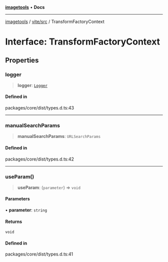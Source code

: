 [**imagetools**](../../../README.md) • **Docs**

***

[imagetools](../../../modules.md) / [vite/src](../README.md) / TransformFactoryContext

# Interface: TransformFactoryContext

## Properties

### logger

> **logger**: [`Logger`](Logger.md)

#### Defined in

packages/core/dist/types.d.ts:43

***

### manualSearchParams

> **manualSearchParams**: `URLSearchParams`

#### Defined in

packages/core/dist/types.d.ts:42

***

### useParam()

> **useParam**: (`parameter`) => `void`

#### Parameters

• **parameter**: `string`

#### Returns

`void`

#### Defined in

packages/core/dist/types.d.ts:41
